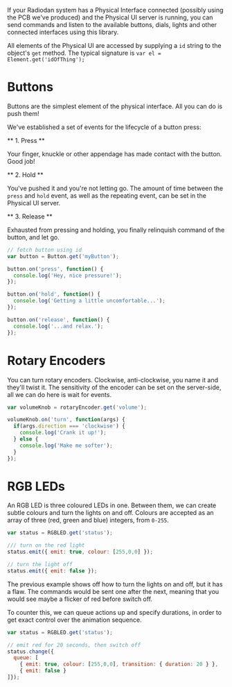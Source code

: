If your Radiodan system has a Physical Interface connected (possibly using the
PCB we've produced) and the Physical UI server is running, you can send commands
and listen to the available buttons, dials, lights and other connected
interfaces using this library.

All elements of the Physical UI are accessed by supplying a `id` string to the
object's `get` method. The typical signature is `var el = Element.get('idOfThing');`

# Buttons

Buttons are the simplest element of the physical interface. All you can do is
push them!

We've established a set of events for the lifecycle of a button press:

** 1. Press **

Your finger, knuckle or other appendage has made contact with the button. Good job!

** 2. Hold **

You've pushed it and you're not letting go. The amount of time between the
`press` and `hold` event, as well as the repeating event, can be set in
the Physical UI server.

** 3. Release **

Exhausted from pressing and holding, you finally relinquish command of the
button, and let go.

```javascript
// fetch button using id
var button = Button.get('myButton');

button.on('press', function() {
  console.log('Hey, nice pressure!');
});

button.on('hold', function() {
  console.log('Getting a little uncomfortable...');
});

button.on('release', function() {
  console.log('...and relax.');
});
```

# Rotary Encoders

You can turn rotary encoders. Clockwise, anti-clockwise, you name it and they'll
twist it.  The sensitivity of the encoder can be set on the server-side, all we
can do here is wait for events.

```javascript
var volumeKnob = rotaryEncoder.get('volume');

volumeKnob.on('turn', function(args) {
  if(args.direction === 'clockwise') {
    console.log('Crank it up!');
  } else {
    console.log('Make me softer');
  }
});
```

# RGB LEDs

An RGB LED is three coloured LEDs in one. Between them, we can create subtle
colours and turn the lights on and off. Colours are accepted as an array of
three (red, green and blue) integers, from `0-255`.

```javascript
var status = RGBLED.get('status');

/// turn on the red light
status.emit({ emit: true, colour: [255,0,0] });

// turn the light off
status.emit({ emit: false });
```

The previous example shows off how to turn the lights on and off, but it has a
flaw. The commands would be sent one after the next, meaning that you would see
maybe a flicker of red before switch off.

To counter this, we can queue actions up and specify durations, in order to get
exact control over the animation sequence.

```javascript
var status = RGBLED.get('status');

// emit red for 20 seconds, then switch off
status.change({
  queue: [
    { emit: true, colour: [255,0,0], transition: { duration: 20 } },
    { emit: false }
]});
```
